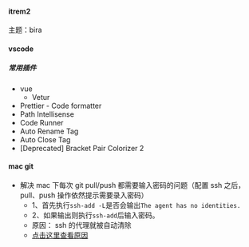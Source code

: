 #### itrem2

主题：bira

#### vscode

##### 常用插件

- vue
  - Vetur
- Prettier - Code formatter
- Path Intellisense
- Code Runner
- Auto Rename Tag
- Auto Close Tag
- [Deprecated] Bracket Pair Colorizer 2

#### mac git

- 解决 mac 下每次 git pull/push 都需要输入密码的问题（配置 ssh 之后，pull、push 操作依然提示需要录入密码）
  - 1、首先执行`ssh-add -L`是否会输出`The agent has no identities.`
  - 2、如果输出则执行`ssh-add`后输入密码。
  - 原因： ssh 的代理就被自动清除
  - [点击这里查看原因](https://blog.csdn.net/a5252145/article/details/112568578)

